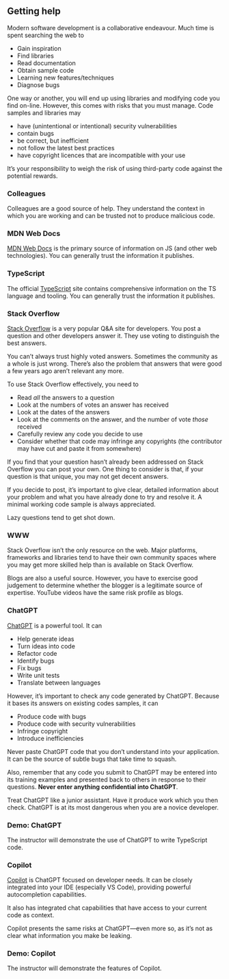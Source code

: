## Getting help

Modern software development is a collaborative endeavour. Much time is spent searching the web to

- Gain inspiration
- Find libraries
- Read documentation
- Obtain sample code
- Learning new features/techniques
- Diagnose bugs

One way or another, you will end up using libraries and modifying code you find on-line. However, this comes with risks that you must manage. Code samples and libraries may

- have (unintentional or intentional) security vulnerabilities
- contain bugs
- be correct, but inefficient
- not follow the latest best practices
- have copyright licences that are incompatible with your use

It’s your responsibility to weigh the risk of using third-party code against the potential rewards.

### Colleagues

Colleagues are a good source of help. They understand the context in which you are working and can be trusted not to produce malicious code.

### MDN Web Docs

[MDN Web Docs](https://developer.mozilla.org) is the primary source of information on JS (and other web technologies). You can generally trust the information it publishes.

### TypeScript

The official [TypeScript](https://www.typescriptlang.org) site contains comprehensive information on the TS language and tooling. You can generally trust the information it publishes.

### Stack Overflow

[Stack Overflow](https://stackoverflow.com) is a very popular Q&A site for developers. You post a question and other developers answer it. They use voting to distinguish the best answers.

You can’t always trust highly voted answers. Sometimes the community as a whole is just wrong. There’s also the problem that answers that were good a few years ago aren’t relevant any more.

To use Stack Overflow effectively, you need to

- Read _all_ the answers to a question
- Look at the numbers of votes an answer has received
- Look at the dates of the answers
- Look at the comments on the answer, and the number of vote _those_ received
- Carefully review any code you decide to use
- Consider whether that code may infringe any copyrights (the contributor may have cut and paste it from somewhere)

If you find that your question hasn’t already been addressed on Stack Overflow you can post your own. One thing to consider is that, if your question is that unique, you may not get decent answers.

If you decide to post, it’s important to give clear, detailed information about your problem and what you have already done to try and resolve it. A minimal working code sample is always appreciated.

Lazy questions tend to get shot down.

### WWW

Stack Overflow isn’t the only resource on the web. Major platforms, frameworks and libraries tend to have their own community spaces where you may get more skilled help than is available on Stack Overflow.

Blogs are also a useful source. However, you have to exercise good judgement to determine whether the blogger is a legitimate source of expertise. YouTube videos have the same risk profile as blogs.

### ChatGPT

[ChatGPT](https://chat.openai.com) is a powerful tool. It can

- Help generate ideas
- Turn ideas into code
- Refactor code
- Identify bugs
- Fix bugs
- Write unit tests
- Translate between languages

However, it’s important to check any code generated by ChatGPT. Because it bases its answers on existing codes samples, it can

- Produce code with bugs
- Produce code with security vulnerabilities
- Infringe copyright
- Introduce inefficiencies

Never paste ChatGPT code that you don’t understand into your application. It can be the source of subtle bugs that take time to squash.

Also, remember that any code you submit to ChatGPT may be entered into its training examples and presented back to others in response to their questions. **Never enter anything confidential into ChatGPT**.

Treat ChatGPT like a junior assistant. Have it produce work which you then check. ChatGPT is at its most dangerous when you are a novice developer.

### Demo: ChatGPT

The instructor will demonstrate the use of ChatGPT to write TypeScript code.

### Copilot

[Copilot](https://github.com/features/copilot) is ChatGPT focused on developer needs. It can be closely integrated into your IDE (especially VS Code), providing powerful autocompletion capabilities.

It also has integrated chat capabilities that have access to your current code as context.

Copilot presents the same risks at ChatGPT—even more so, as it’s not as clear what information you make be leaking.

### Demo: Copilot

The instructor will demonstrate the features of Copilot.
